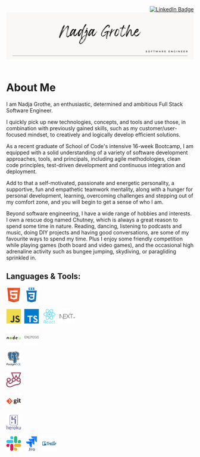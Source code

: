 <div id="badges" align="right">
    <a href="https://www.linkedin.com/in/nadja-grothe/">
        <img src="https://img.shields.io/badge/LinkedIn-blue?logo=linkedin&logoColor=white&style=for-the-badge=plastic" alt="LinkedIn Badge"/>
    </a>

</div>
<div id="header" align="left">
    <img src="./Ivory Grey Minimalist Business LinkedIn Banner-Centered.png" width="max"/>
</div>

<br>

# About Me

I am Nadja Grothe, an enthusiastic, determined and ambitious Full Stack Software Engineer.

I quickly pick up new technologies, concepts, and tools and use those, in combination with previously gained skills, such as my customer/user-focused mindset, to creatively and logically develop efficient solutions.

As a recent graduate of School of Code's intensive 16-week Bootcamp, I am equipped with a solid understanding of a variety of software development approaches, tools, and principals, including agile methodologies, clean code principles, test-driven development and continuous integration and deployment.

Add to that a self-motivated, passionate and energetic personality, a supportive, fun and empathetic teamwork mentality, along with a hunger for personal development, learning, overcoming challenges and stepping out of my comfort zone, and you will begin to get a sense of who I am.

Beyond software engineering, I have a wide range of hobbies and interests. I own a rescue dog named Chutney, which is always a great reason to spend some time in nature. Reading, dancing, listening to podcasts and music, doing DIY projects and having good conversations, are some of my favourite ways to spend my time. Plus I enjoy some friendly competition while playing games (both board and video games), and the occasional high adrenaline activity such as bungee jumping, skydiving, or paragliding sprinkled in.

## Languages & Tools:

<div>
<img src="https://github.com/devicons/devicon/blob/master/icons/html5/html5-original.svg" title="HTML5" alt="HTML" width="40" height="40"/>&nbsp;
<img src="https://github.com/devicons/devicon/blob/master/icons/css3/css3-plain-wordmark.svg"  title="CSS3" alt="CSS" width="40" height="40"/>&nbsp;

<img src="https://github.com/devicons/devicon/blob/master/icons/javascript/javascript-original.svg" title="JavaScript" alt="JavaScript" width="40" height="40"/>&nbsp;
<img src="https://github.com/devicons/devicon/blob/master/icons/typescript/typescript-original.svg" title="TypeScript" alt="TypeScript" width="40" height="40"/>&nbsp;
<img src="https://github.com/devicons/devicon/blob/master/icons/react/react-original-wordmark.svg" title="React" alt="React" width="40" height="40"/>&nbsp;
<img src="https://github.com/devicons/devicon/blob/master/icons/nextjs/nextjs-original-wordmark.svg" title="NextJS" alt="NextJS" width="40" height="40"/>&nbsp;

<img src="https://github.com/devicons/devicon/blob/master/icons/nodejs/nodejs-original-wordmark.svg" title="NodeJS" alt="NodeJS" width="40" height="40"/>&nbsp;
<img src="https://github.com/devicons/devicon/blob/master/icons/express/express-original-wordmark.svg" title="ExpressJS" alt="ExpressJS" width="40" height="40"/>&nbsp;

<img src="https://github.com/devicons/devicon/blob/master/icons/postgresql/postgresql-original-wordmark.svg" title="PostgreSQL" alt="PostgreSQL " width="40" height="40"/>&nbsp;

<img src="https://github.com/devicons/devicon/blob/master/icons/jest/jest-plain.svg" title="Jest" alt="Jest" width="40" height="40"/>&nbsp;

<img src="https://github.com/devicons/devicon/blob/master/icons/git/git-original-wordmark.svg" title="Git" alt="Git" width="40" height="40"/>&nbsp;

<img src="https://github.com/devicons/devicon/blob/master/icons/heroku/heroku-original-wordmark.svg" title="Heroku" alt="Heroku" width="40" height="40"/>&nbsp;

<img src="https://github.com/devicons/devicon/blob/master/icons/slack/slack-original.svg" title="Slack" alt="Slack" width="40" height="40"/>&nbsp;
<img src="https://github.com/devicons/devicon/blob/master/icons/jira/jira-original-wordmark.svg" title="Jira"  alt="Jira" width="40" height="40"/>&nbsp;
<img src="https://github.com/devicons/devicon/blob/master/icons/trello/trello-plain-wordmark.svg" title="Trello"  alt="Trello" width="40" height="40"/>&nbsp;

</div>

<!--
**NadjaGrothe/NadjaGrothe** is a ✨ _special_ ✨ repository because its `README.md` (this file) appears on your GitHub profile.

Here are some ideas to get you started:

- 🔭 I’m currently working on ...
- 🌱 I’m currently learning ...
- 👯 I’m looking to collaborate on ...
- 🤔 I’m looking for help with ...
- 💬 Ask me about ...
- 📫 How to reach me: ...
- 😄 Pronouns: ...
- ⚡ Fun fact: ...
-->
